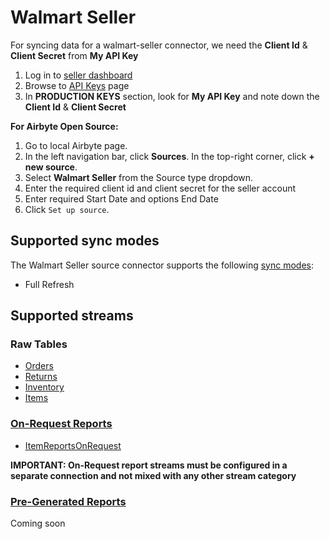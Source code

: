 # Walmart Seller

For syncing data for a walmart-seller connector, we need the **Client Id** & **Client Secret** from **My API Key**
1. Log in to [seller dashboard](https://seller.walmart.com) 
2. Browse to [API Keys](https://developer.walmart.com/account/generateKey) page
3. In **PRODUCTION KEYS** section, look for **My API Key** and note down the **Client Id** & **Client Secret**


**For Airbyte Open Source:**

1. Go to local Airbyte page.
2. In the left navigation bar, click **Sources**. In the top-right corner, click **+ new source**. 
3. Select **Walmart Seller** from the Source type dropdown. 
4. Enter the required client id and client secret for the seller account
5. Enter required Start Date and options End Date
5. Click `Set up source`.

## Supported sync modes

The Walmart Seller source connector supports the following [sync modes](https://docs.airbyte.com/cloud/core-concepts/#connection-sync-mode):
 - Full Refresh

## Supported streams

### Raw Tables
- [Orders](https://developer.walmart.com/doc/us/us-mp/us-mp-orders/)
- [Returns](https://developer.walmart.com/doc/us/mp/us-mp-returns/)
- [Inventory](https://developer.walmart.com/doc/us/mp/us-mp-inventory/)
- [Items](https://developer.walmart.com/doc/us/mp/us-mp-items/)

### [On-Request Reports](https://developer.walmart.com/doc/us/us-mp/us-mp-onrequestreports/)
- [ItemReportsOnRequest](https://developer.walmart.com/doc/us/us-mp/us-mp-onrequestreports/)


**IMPORTANT: On-Request report streams must be configured in a separate connection and not mixed with any other stream category**

### [Pre-Generated Reports](https://developer.walmart.com/doc/us/us-mp/us-mp-reports/)
Coming soon
